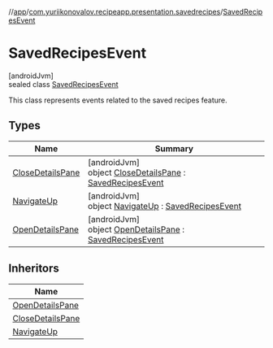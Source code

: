 //[app](../../../index.md)/[com.yuriikonovalov.recipeapp.presentation.savedrecipes](../index.md)/[SavedRecipesEvent](index.md)

# SavedRecipesEvent

[androidJvm]\
sealed class [SavedRecipesEvent](index.md)

This class represents events related to the saved recipes feature.

## Types

| Name | Summary |
|---|---|
| [CloseDetailsPane](-close-details-pane/index.md) | [androidJvm]<br>object [CloseDetailsPane](-close-details-pane/index.md) : [SavedRecipesEvent](index.md) |
| [NavigateUp](-navigate-up/index.md) | [androidJvm]<br>object [NavigateUp](-navigate-up/index.md) : [SavedRecipesEvent](index.md) |
| [OpenDetailsPane](-open-details-pane/index.md) | [androidJvm]<br>object [OpenDetailsPane](-open-details-pane/index.md) : [SavedRecipesEvent](index.md) |

## Inheritors

| Name |
|---|
| [OpenDetailsPane](-open-details-pane/index.md) |
| [CloseDetailsPane](-close-details-pane/index.md) |
| [NavigateUp](-navigate-up/index.md) |

